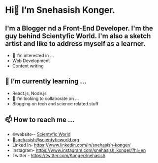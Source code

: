 # Hi👋 I’m Snehasish Konger.
## I'm a Blogger nd a Front-End Developer. I'm the guy behind Scientyfic World. I'm also a sketch artist and like to address myself as a learner.
- 👀 I’m interested in ...
- Web Development
- Content writing
## 🌱 I’m currently learning ...
- React.js, Node.js
- 💞️ I’m looking to collaborate on ...
- Blogging on tech and science related stuff
## 📫 How to reach me ...
- 🌐website-- <a href="https://scientyficworld.org/" rel="dofollow">Scientyfic World</a>
- 📧snehasish@scientyficworld.org
- Linked In- https://www.linkedin.com/in/snehasish-konger/
- Instagram- https://www.instagram.com/snehasish_konger/?hl=en
- Twitter - https://twitter.com/KongerSnehasish

<!---
Snehasish-Konger/Snehasish-Konger is a ✨ special ✨ repository because its `README.md` (this file) appears on your GitHub profile.
You can click the Preview link to take a look at your changes.
--->
